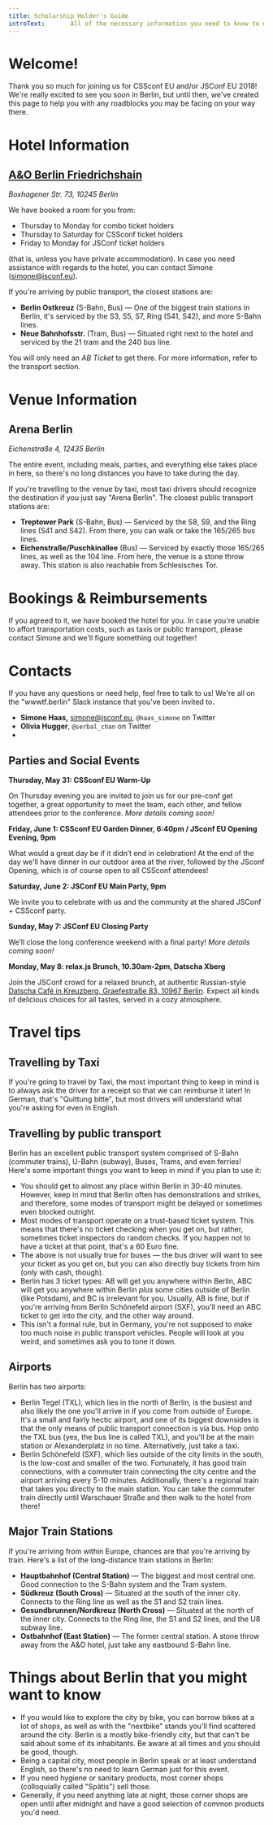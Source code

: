 ```yaml
---
title: Scholarship Holder's Guide
introText:  	 All of the necessary information you need to know to make your experience at CSSconf EU 2018 a blast!
---
```


# Welcome!

Thank you so much for joining us for CSSconf EU and/or JSConf EU 2018! We're really excited to see you soon in Berlin, but until then, we've created this page to help you with any roadblocks you may be facing on your way there.

# Hotel Information

## [A&O Berlin Friedrichshain](https://www.aohostels.com/en/berlin/berlin-friedrichshain/)

*Boxhagener Str. 73, 10245 Berlin*

We have booked a room for you from:
- Thursday to Monday for combo ticket holders
- Thursday to Saturday for CSSconf ticket holders
- Friday to Monday for JSConf ticket holders

(that is, unless you have private accommodation). In case you need assistance with regards to the hotel, you can contact Simone (simone@jsconf.eu).

If you're arriving by public transport, the closest stations are:

- **Berlin Ostkreuz** (S-Bahn, Bus) — One of the biggest train stations in Berlin, it's serviced by the S3, S5, S7, Ring (S41, S42), and more S-Bahn lines.
- **Neue Bahnhofsstr.** (Tram, Bus) — Situated right next to the hotel and serviced by the 21 tram and the 240 bus line.

You will only need an *AB Ticket* to get there. For more information, refer to the transport section.

# Venue Information

## Arena Berlin

*Eichenstraße 4, 12435 Berlin*

The entire event, including meals, parties, and everything else takes place in here, so there's no long distances you have to take during the day.

If you're travelling to the venue by taxi, most taxi drivers should recognize the destination if you just say "Arena Berlin". The closest public transport stations are:

- **Treptower Park** (S-Bahn, Bus) — Serviced by the S8, S9, and the Ring lines (S41 and S42). From there, you can walk or take the 165/265 bus lines.
- **Eichenstraße/Puschkinallee** (Bus) — Serviced by exactly those 165/265 lines, as well as the 104 line. From here, the venue is a stone throw away. This station is also reachable from Schlesisches Tor.

# Bookings & Reimbursements

If you agreed to it, we have booked the hotel for you. In case you're unable to affort transportation costs, such as taxis or public transport, please contact Simone and we'll figure something out together!

# Contacts

If you have any questions or need help, feel free to talk to us! We're all on the "wwwtf.berlin" Slack instance that you've been invited to.

- **Simone Haas,** simone@jsconf.eu, `@haas_simone` on Twitter
- **Olivia Hugger**, `@serbal_chan` on Twitter
- 

## Parties and Social Events

**Thursday, May 31: CSSconf EU Warm-Up**

On Thursday evening you are invited to join us for our pre-conf get together, a great opportunity to meet the team, each other, and fellow attendees prior to the conference. _More details coming soon!_

**Friday, June 1: CSSconf EU Garden Dinner, 6:40pm / JSconf EU Opening Evening, 9pm**

What would a great day be if it didn’t end in celebration! At the end of the day we'll have dinner in our outdoor area at the river, followed by the JSconf Opening, which is of course open to all CSSconf attendees!

**Saturday, June 2: JSConf EU Main Party, 9pm**

We invite you to celebrate with us and the community at the shared JSConf + CSSconf party.

**Sunday, May 7: JSConf EU Closing Party**

We’ll close the long conference weekend with a final party! _More details coming soon!_

**Monday, May 8: relax.js Brunch, 10.30am-2pm, Datscha Xberg**

Join the JSConf crowd for a relaxed brunch, at authentic Russian-style [Datscha Café in Kreuzberg, Graefestraße 83, 10967 Berlin](http://datscha.de/kreuzberg/). Expect all kinds of delicious choices for all tastes, served in a cozy atmosphere.

# Travel tips

## Travelling by Taxi

If you're going to travel by Taxi, the most important thing to keep in mind is to always ask the driver for a receipt so that we can reimburse it later! In German, that's "Quittung bitte", but most drivers will understand what you're asking for even in English.

## Travelling by public transport

Berlin has an excellent public transport system comprised of S-Bahn (commuter trains), U-Bahn (subway), Buses, Trams, and even ferries! Here's some important things you want to keep in mind if you plan to use it:

- You should get to almost any place within Berlin in 30-40 minutes. However, keep in mind that Berlin often has demonstrations and strikes, and therefore, some modes of transport might be delayed or sometimes even blocked outright.
- Most modes of transport operate on a trust-based ticket system. This means that there's no ticket checking when you get on, but rather, sometimes ticket inspectors do random checks. If you happen not to have a ticket at that point, that's a 60 Euro fine.
- The above is not usually true for buses — the bus driver will want to see your ticket as you get on, but you can also directly buy tickets from him (only with cash, though).
- Berlin has 3 ticket types: AB will get you anywhere within Berlin, ABC will get you anywhere within Berlin *plus* some cities outside of Berlin (like Potsdam), and BC is irrelevant for you. Usually, AB is fine, but if you're arriving from Berlin Schönefeld airport (SXF), you'll need an ABC ticket to get into the city, and the other way around.
- This isn't a formal rule, but in Germany, you're not supposed to make too much noise in public transport vehicles. People will look at you weird, and sometimes ask you to tone it down.

## Airports

Berlin has two airports:

- Berlin Tegel (TXL), which lies in the north of Berlin, is the busiest and also likely the one you'll arrive in if you come from outside of Europe. It's a small and fairly hectic airport, and one of its biggest downsides is that the only means of public transport connection is via bus. Hop onto the TXL bus (yes, the bus line is called TXL), and you'll be at the main station or Alexanderplatz in no time. Alternatively, just take a taxi.
- Berlin Schönefeld (SXF), which lies outside of the city limits in the south, is the low-cost and smaller of the two. Fortunately, it has good train connections, with a commuter train connecting the city centre and the airport arriving every 5-10 minutes. Additionally, there's a regional train that takes you directly to the main station. You can take the commuter train directly until Warschauer Straße and then walk to the hotel from there!

## Major Train Stations

If you're arriving from within Europe, chances are that you're arriving by train. Here's a list of the long-distance train stations in Berlin:

- **Hauptbahnhof (Central Station)** — The biggest and most central one. Good connection to the S-Bahn system and the Tram system.
- **Südkreuz (South Cross)** — Situated at the south of the inner city. Connects to the Ring line as well as the S1 and S2 train lines.
- **Gesundbrunnen/Nordkreuz (North Cross)** — Situated at the north of the inner city. Connects to the Ring line, the S1 and S2 lines, and the U8 subway line.
- **Ostbahnhof (East Station)** — The former central station. A stone throw away from the A&O hotel, just take any eastbound S-Bahn line.

# Things about Berlin that you might want to know

- If you would like to explore the city by bike, you can borrow bikes at a lot of shops, as well as with the "nextbike" stands you'll find scattered around the city. Berlin is a mostly bike-friendly city, but that can't be said about some of its inhabitants. Be aware at all times and you should be good, though.
- Being a capital city, most people in Berlin speak or at least understand English, so there's no need to learn German just for this event.
- If you need hygiene or sanitary products, most corner shops (colloquially called "Spätis") sell those.
- Generally, if you need anything late at night, those corner shops are open until after midnight and have a good selection of common products you'd need.
